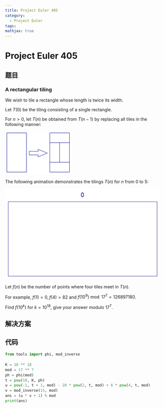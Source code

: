 ```yaml
---
title: Project Euler 405
category:
  - Project Euler
tags:
mathjax: true
---
```

<escape><!-- more --></escape>



# Project Euler 405
## 题目
### A rectangular tiling

We wish to tile a rectangle whose length is twice its width.

Let $T(0)$ be the tiling consisting of a single rectangle.

For $n > 0$, let $T(n)$ be obtained from $T(n-1)$ by replacing all tiles in the following manner:

![](../images/p405_tile1.png)

The following animation demonstrates the tilings $T(n)$ for $n$ from $0$ to $5$:

![](../images/p405_tile2.gif)

Let $f(n)$ be the number of points where four tiles meet in $T(n)$.

For example, $f(1) = 0, f(4) = 82$ and $f(10^9) \bmod 17^7 = 126897180$.

Find $f(10^k)$ for $k = 10^{18}$, give your answer modulo $17^7$.


## 解决方案


## 代码


```py
from tools import phi, mod_inverse

K = 10 ** 18
mod = 17 ** 7
ph = phi(mod)
t = pow(10, K, ph)
u = pow(-1, t + 1, mod) - 20 * pow(2, t, mod) + 6 * pow(4, t, mod)
v = mod_inverse(15, mod)
ans = (u * v + 1) % mod
print(ans)

```